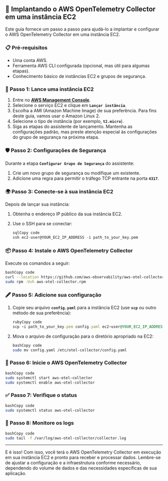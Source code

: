 ## **🚀 Implantando o AWS OpenTelemetry Collector em uma instância EC2**

Este guia fornece um passo a passo para ajudá-lo a implantar e configurar o AWS OpenTelemetry Collector em uma instância EC2.

### **📋 Pré-requisitos**

- Uma conta AWS.
- Ferramenta AWS CLI configurada (opcional, mas útil para algumas etapas).
- Conhecimento básico de instâncias EC2 e grupos de segurança.

### **🚦 Passo 1: Lance uma instância EC2**

1. Entre no **[AWS Management Console](https://aws.amazon.com/console/)**.
2. Selecione o serviço EC2 e clique em **`Lançar instância`**.
3. Escolha a AMI (Amazon Machine Image) de sua preferência. Para fins deste guia, vamos usar o Amazon Linux 2.
4. Selecione o tipo de instância (por exemplo, **`t2.micro`**).
5. Siga as etapas do assistente de lançamento. Mantenha as configurações padrão, mas preste atenção especial às configurações do grupo de segurança na próxima etapa.

### **🛡 Passo 2: Configurações de Segurança**

Durante a etapa **`Configurar Grupo de Segurança`** do assistente:

1. Crie um novo grupo de segurança ou modifique um existente.
2. Adicione uma regra para permitir o tráfego TCP entrante na porta **`4317`**.

### **🌍 Passo 3: Conecte-se à sua instância EC2**

Depois de lançar sua instância:

1. Obtenha o endereço IP público da sua instância EC2.
2. Use o SSH para se conectar:
    
    ```sql
    sqlCopy code
    ssh ec2-user@YOUR_EC2_IP_ADDRESS -i path_to_your_key.pem
    
    ```
    

### **📦 Passo 4: Instale o AWS OpenTelemetry Collector**

Execute os comandos a seguir:

```bash
bashCopy code
curl --location https://github.com/aws-observability/aws-otel-collector/releases/latest/download/aws-otel-collector-x86_64.rpm -o aws-otel-collector.rpm
sudo rpm -Uvh aws-otel-collector.rpm

```

### **🖋 Passo 5: Adicione sua configuração**

1. Copie seu arquivo **`config.yaml`** para a instância EC2 (use **`scp`** ou outro método de sua preferência):
    
    ```ruby
    rubyCopy code
    scp -i path_to_your_key.pem config.yaml ec2-user@YOUR_EC2_IP_ADDRESS:~/
    
    ```
    
2. Mova o arquivo de configuração para o diretório apropriado na EC2:
    
    ```bash
    bashCopy code
    sudo mv config.yaml /etc/otel-collector/config.yaml
    
    ```
    

### **🔄 Passo 6: Inicie o AWS OpenTelemetry Collector**

```bash
bashCopy code
sudo systemctl start aws-otel-collector
sudo systemctl enable aws-otel-collector

```

### **✅ Passo 7: Verifique o status**

```bash
bashCopy code
sudo systemctl status aws-otel-collector

```

### **📜 Passo 8: Monitore os logs**

```bash
bashCopy code
sudo tail -f /var/log/aws-otel-collector/collector.log

```

---

E é isso! Com isso, você terá o AWS OpenTelemetry Collector em execução em sua instância EC2 e pronto para receber e processar dados. Lembre-se de ajustar a configuração e a infraestrutura conforme necessário, dependendo do volume de dados e das necessidades específicas de sua aplicação.